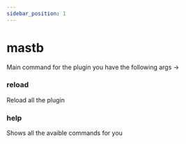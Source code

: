 ```yaml
---
sidebar_position: 1
---
```


# mastb

Main command for the plugin you have the following args ->

### reload
Reload all the plugin

### help
Shows all the avaible commands for you